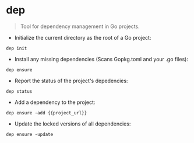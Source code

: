 # dep

> Tool for dependency management in Go projects.

- Initialize the current directory as the root of a Go project:

`dep init`

- Install any missing dependencies (Scans Gopkg.toml and your .go files):

`dep ensure`

- Report the status of the project's depedencies:

`dep status`

- Add a dependency to the project:

`dep ensure -add {{project_url}}`

- Update the locked versions of all dependencies:

`dep ensure -update`
